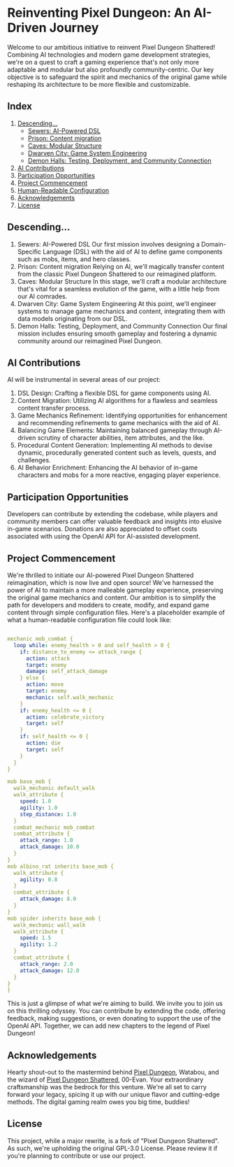 # Reinventing Pixel Dungeon: An AI-Driven Journey
Welcome to our ambitious initiative to reinvent Pixel Dungeon Shattered! Combining AI technologies and modern game development strategies, we're on a quest to craft a gaming experience that's not only more adaptable and modular but also profoundly community-centric.
Our key objective is to safeguard the spirit and mechanics of the original game while reshaping its architecture to be more flexible and customizable.

## Index
1. [Descending…](#descending)
    * [Sewers: AI-Powered DSL](#sewers) 
    * [Prison: Content migration](#prison) 
    * [Caves: Modular Structure](#caves) 
    * [Dwarven City: Game System Engineering](#dwarven-city) 
    * [Demon Halls: Testing, Deployment, and Community Connection](#demon-halls) 
2. [AI Contributions](#ai-contributions) 
3.  [Participation Opportunities](#collaborate) 
4.  [Project Commencement](#commencement) 
5.  [Human-Readable Configuration](#sample-config-file) 
6.  [Acknowledgements](#acknowledgements) 
7.  [License](#license) 


## <a  id="descending"></a>Descending…
1. <a  id="sewers"></a>Sewers: AI-Powered DSL
Our first mission involves designing a Domain-Specific Language (DSL) with the aid of AI to define game components such as mobs, items, and hero classes.
2. <a  id="prison"></a>Prison: Content migration
Relying on AI, we'll magically transfer content from the classic Pixel Dungeon Shattered to our reimagined platform.
3. <a  id="caves"></a>Caves: Modular Structure
In this stage, we'll craft a modular architecture that's vital for a seamless evolution of the game, with a little help from our AI comrades.
4. <a  id="dwarven-city"></a>Dwarven City: Game System Engineering
At this point, we'll engineer systems to manage game mechanics and content, integrating them with data models originating from our DSL.
5. <a  id="demon-halls"></a>Demon Halls: Testing, Deployment, and Community Connection
Our final mission includes ensuring smooth gameplay and fostering a dynamic community around our reimagined Pixel Dungeon.

## <a  id="ai-contributions"></a>AI Contributions
AI will be instrumental in several areas of our project:
1. DSL Design: Crafting a flexible DSL for game components using AI.
2. Content Migration: Utilizing AI algorithms for a flawless and seamless content transfer process.
3. Game Mechanics Refinement: Identifying opportunities for enhancement and recommending refinements to game mechanics with the aid of AI.
4. Balancing Game Elements: Maintaining balanced gameplay through AI-driven scrutiny of character abilities, item attributes, and the like.
5. Procedural Content Generation: Implementing AI methods to devise dynamic, procedurally generated content such as levels, quests, and challenges.
6. AI Behavior Enrichment: Enhancing the AI behavior of in-game characters and mobs for a more reactive, engaging player experience.

## <a  id="collaborate"></a>Participation Opportunities
Developers can contribute by extending the codebase, while players and community members can offer valuable feedback and insights into elusive in-game scenarios. Donations are also appreciated to offset costs associated with using the OpenAI API for AI-assisted development.

## <a  id="commencement"></a>Project Commencement
We're thrilled to initiate our AI-powered Pixel Dungeon Shattered reimagination, which is now live and open source! We've harnessed the power of AI to maintain a more malleable gameplay experience, preserving the original game mechanics and content.
Our ambition is to simplify the path for developers and modders to create, modify, and expand game content through simple configuration files. Here's a placeholder example of what a human-readable configuration file could look like:

<a  id="sample-config-file"></a>

```yaml

mechanic mob_combat {
  loop while: enemy_health > 0 and self_health > 0 {
    if: distance_to_enemy <= attack_range {
      action: attack
      target: enemy
      damage: self_attack_damage
    } else {
      action: move
      target: enemy
      mechanic: self.walk_mechanic
    }
    if: enemy_health <= 0 {
      action: celebrate_victory
      target: self
    }
    if: self_health <= 0 {
      action: die
      target: self
    }
  }
}
```

```yml
mob base_mob {
  walk_mechanic default_walk
  walk_attribute {
    speed: 1.0
    agility: 1.0
    step_distance: 1.0
  }
  combat_mechanic mob_combat
  combat_attribute {
    attack_range: 1.0
    attack_damage: 10.0
  }
}
mob albino_rat inherits base_mob {
  walk_attribute {
    agility: 0.8
  }
  combat_attribute {
    attack_damage: 8.0
  }
}
mob spider inherits base_mob {
  walk_mechanic wall_walk
  walk_attribute {
    speed: 1.5
    agility: 1.2
  }
  combat_attribute {
    attack_range: 2.0
    attack_damage: 12.0
  }
}
}
```

This is just a glimpse of what we're aiming to build. We invite you to join us on this thrilling odyssey. You can contribute by extending the code, offering feedback, making suggestions, or even donating to support the use of the OpenAI API. Together, we can add new chapters to the legend of Pixel Dungeon!
## <a  id="acknowledgements"></a>Acknowledgements
Hearty shout-out to the mastermind behind <a href="https://github.com/watabou/pixel-dungeon" target=_blank>Pixel Dungeon</a>, Watabou, and the wizard of <a href="https://github.com/00-Evan/shattered-pixel-dungeon" target=_blank>Pixel Dungeon Shattered</a>, 00-Evan. Your extraordinary craftsmanship was the bedrock for this venture. We're all set to carry forward your legacy, spicing it up with our unique flavor and cutting-edge methods. The digital gaming realm owes you big time, buddies!
## <a  id="license"></a>License 
This project, while a major rewrite, is a fork of "Pixel Dungeon Shattered". As such, we're upholding the original GPL-3.0 License. Please review it if you're planning to contribute or use our project.
